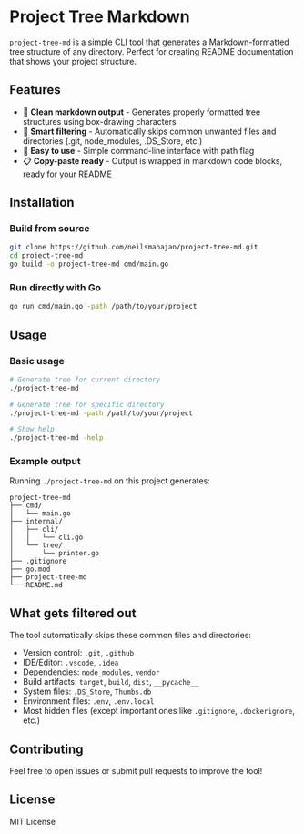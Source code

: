 # Project Tree Markdown

`project-tree-md` is a simple CLI tool that generates a Markdown-formatted tree structure of any directory. Perfect for creating README documentation that shows your project structure.

## Features

- 🌳 **Clean markdown output** - Generates properly formatted tree structures using box-drawing characters
- 📁 **Smart filtering** - Automatically skips common unwanted files and directories (.git, node_modules, .DS_Store, etc.)
- 🔧 **Easy to use** - Simple command-line interface with path flag
- 📋 **Copy-paste ready** - Output is wrapped in markdown code blocks, ready for your README

## Installation

### Build from source

```bash
git clone https://github.com/neilsmahajan/project-tree-md.git
cd project-tree-md
go build -o project-tree-md cmd/main.go
```

### Run directly with Go

```bash
go run cmd/main.go -path /path/to/your/project
```

## Usage

### Basic usage

```bash
# Generate tree for current directory
./project-tree-md

# Generate tree for specific directory
./project-tree-md -path /path/to/your/project

# Show help
./project-tree-md -help
```

### Example output

Running `./project-tree-md` on this project generates:

```
project-tree-md
├── cmd/
│   └── main.go
├── internal/
│   ├── cli/
│   │   └── cli.go
│   └── tree/
│       └── printer.go
├── .gitignore
├── go.mod
├── project-tree-md
└── README.md
```

## What gets filtered out

The tool automatically skips these common files and directories:

- Version control: `.git`, `.github`
- IDE/Editor: `.vscode`, `.idea`
- Dependencies: `node_modules`, `vendor`
- Build artifacts: `target`, `build`, `dist`, `__pycache__`
- System files: `.DS_Store`, `Thumbs.db`
- Environment files: `.env`, `.env.local`
- Most hidden files (except important ones like `.gitignore`, `.dockerignore`, etc.)

## Contributing

Feel free to open issues or submit pull requests to improve the tool!

## License

MIT License
